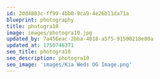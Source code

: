 ```yaml
---
id: 2dd4883c-ff99-4bb0-9ca9-4e26b11da71a
blueprint: photography
title: photogra10
image: images/photogra10.jpg
updated_by: 7a456eac-2bba-4018-a5f5-91500218e80a
updated_at: 1750746371
seo_title: photogra10
seo_description: photogra10
seo_image: 'images/Kia Weds OG Image.png'
---
```

